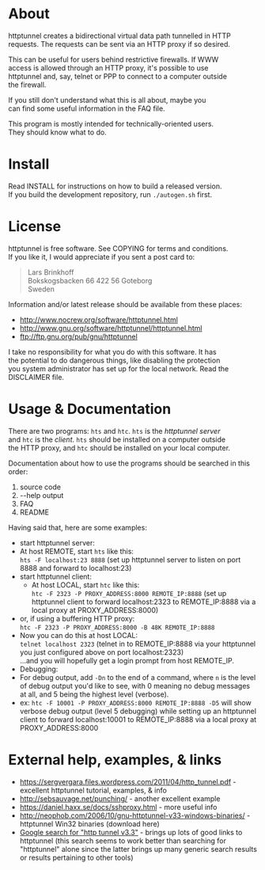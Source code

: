 # About
httptunnel creates a bidirectional virtual data path tunnelled in HTTP  
requests.  The requests can be sent via an HTTP proxy if so desired.  

This can be useful for users behind restrictive firewalls.  If WWW  
access is allowed through an HTTP proxy, it's possible to use  
httptunnel and, say, telnet or PPP to connect to a computer outside  
the firewall.  

If you still don't understand what this is all about, maybe you  
can find some useful information in the FAQ file.  

This program is mostly intended for technically-oriented users.  
They should know what to do.  

# Install
Read INSTALL for instructions on how to build a released version.  
If you build the development repository, run `./autogen.sh` first.  

# License
httptunnel is free software.  See COPYING for terms and conditions.  
If you like it, I would appreciate if you sent a post card to:  
> Lars Brinkhoff  
> Bokskogsbacken 66
> 422 56  Goteborg  
> Sweden  

Information and/or latest release should be available from these places:  
 * http://www.nocrew.org/software/httptunnel.html  
 * http://www.gnu.org/software/httptunnel/httptunnel.html  
 * ftp://ftp.gnu.org/pub/gnu/httptunnel  

I take no responsibility for what you do with this software.  It has  
the potential to do dangerous things, like disabling the protection  
you system administrator has set up for the local network.  Read the  
DISCLAIMER file.  

# Usage & Documentation
There are two programs: `hts` and `htc`.  `hts` is the *httptunnel server*  
and `htc` is the *client*.  `hts` should be installed on a computer outside  
the HTTP proxy, and `htc` should be installed on your local computer.  

Documentation about how to use the programs should be searched in this  
order:  
 1. source code  
 2. --help output  
 3. FAQ  
 4. README  

Having said that, here are some examples:  
 * start httptunnel server:  
  * At host REMOTE, start `hts` like this:  
    `hts -F localhost:23 8888` (set up httptunnel server to listen on port 8888 and forward to localhost:23)   
 * start httptunnel client:  
   * At host LOCAL, start `htc` like this:  
    `htc -F 2323 -P PROXY_ADDRESS:8000 REMOTE_IP:8888` (set up httptunnel client to forward localhost:2323 to REMOTE_IP:8888 via a local proxy at PROXY_ADDRESS:8000) 
  * or, if using a buffering HTTP proxy:  
    `htc -F 2323 -P PROXY_ADDRESS:8000 -B 48K REMOTE_IP:8888`  
  * Now you can do this at host LOCAL:  
    `telnet localhost 2323` (telnet in to REMOTE_IP:8888 via your httptunnel you just configured above on port localhost:2323)  
    ...and you will hopefully get a login prompt from host REMOTE_IP.  
 * Debugging:
  * For debug output, add `-Dn` to the end of a command, where `n` is the level of debug output you'd like to see, with 0 meaning no
	debug messages at all, and 5 being the highest level (verbose).  
  * ex: `htc -F 10001 -P PROXY_ADDRESS:8000 REMOTE_IP:8888 -D5` will show verbose debug output (level 5 debugging) while setting up an httptunnel client to forward localhost:10001 to REMOTE_IP:8888 via a local proxy at PROXY_ADDRESS:8000

# External help, examples, & links

 * https://sergvergara.files.wordpress.com/2011/04/http_tunnel.pdf - excellent httptunnel tutorial, examples, & info
 * http://sebsauvage.net/punching/ - another excellent example
 * https://daniel.haxx.se/docs/sshproxy.html - more useful info
 * http://neophob.com/2006/10/gnu-httptunnel-v33-windows-binaries/ - httptunnel Win32 binaries (download here)
 * [Google search for "http tunnel v3.3"](https://www.google.com/webhp?sourceid=chrome-instant&ion=1&espv=2&ie=UTF-8#q=http%20tunnel%20v3.3) - brings up lots of good links to httptunnel (this search seems to work better than searching for "httptunnel" alone since the latter brings up many generic search results or results pertaining to other tools)
